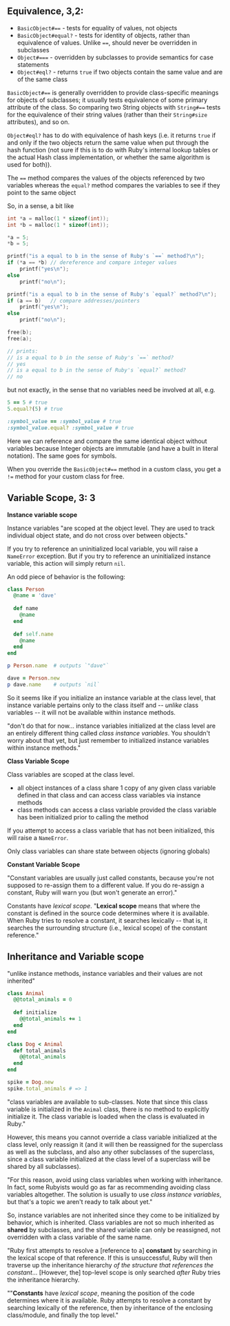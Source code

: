 ## Equivalence, 3,2:

* `BasicObject#==` - tests for equality of values, not objects
* `BasicObject#equal?` - tests for identity of objects, rather than equivalence of values. Unlike `==`, should never be overridden in subclasses
* `Object#===` - overridden by subclasses to provide semantics for case statements
* `Object#eql?` - returns `true` if two objects contain the same value and are of the same class

`BasicObject#==` is generally overridden to provide class-specific meanings for objects of subclasses; it usually tests equivalence of some primary attribute of the class. So comparing two String objects with `String#==` tests for the equivalence of their string values (rather than their `String#size` attributes), and so on.

`Object#eql?` has to do with equivalence of hash keys (i.e. it returns `true` if and only if the two objects return the same value when put through the hash function (not sure if this is to do with Ruby's internal lookup tables or the actual Hash class implementation, or whether the same algorithm is used for both)).

The `==` method compares the values of the objects referenced by two variables whereas the `equal?` method compares the variables to see if they point to the same object

So, in a sense, a bit like

```c
int *a = malloc(1 * sizeof(int));
int *b = malloc(1 * sizeof(int));

*a = 5;
*b = 5;

printf("is a equal to b in the sense of Ruby's `==` method?\n");
if (*a == *b) // dereference and compare integer values
    printf("yes\n");
else
    printf("no\n");

printf("is a equal to b in the sense of Ruby's `equal?` method?\n");
if (a == b)   // compare addresses/pointers
    printf("yes\n");
else
    printf("no\n");

free(b);
free(a);

// prints:
// is a equal to b in the sense of Ruby's `==` method?
// yes
// is a equal to b in the sense of Ruby's `equal?` method?
// no
```

but not exactly, in the sense that no variables need be involved at all, e.g.

```ruby
5 == 5 # true
5.equal?(5) # true

:symbol_value == :symbol_value # true
:symbol_value.equal? :symbol_value # true
```

Here we can reference and compare the same identical object without variables because Integer objects are immutable (and have a built in literal notation). The same goes for symbols.



When you override the `BasicObject#==` method in a custom class, you get a `!=` method for your custom class for free.

## Variable Scope, 3: 3 ##

**Instance variable scope**

Instance variables "are scoped at the object level. They are used to track individual object state, and do not cross over between objects." 

If you try to reference an uninitialized local variable, you will raise a `NameError` exception. But if you try to reference an uninitialized instance variable, this action will simply return `nil`.

An odd piece of behavior is the following:

```ruby
class Person
  @name = 'dave'
  
  def name
    @name
  end
  
  def self.name
    @name
  end
end

p Person.name  # outputs `"dave"`

dave = Person.new
p dave.name    # outputs `nil`
```

So it seems like if you initialize an instance variable at the class level, that instance variable pertains only to the class itself and -- *unlike* class  variables -- it will not be available within instance methods.

"don't do that for now... instance variables initialized at the class level are an entirely different thing called *class instance variables*. You shouldn't worry about that yet, but just remember to initialized instance variables within instance methods."



**Class Variable Scope**

Class variables are scoped at the class level.

* all object instances of a class share 1 copy of any given class variable defined in that class and can access class variables via instance methods
* class methods can access a class variable provided the class variable has been initialized prior to calling the method

If you attempt to access a class variable that has not been initialized, this will raise a `NameError`.

Only class variables can share state between objects (ignoring globals)



**Constant Variable Scope**

"Constant variables are usually just called constants, because you're not supposed to re-assign them to a different value. If you do re-assign a constant, Ruby will warn you (but won't generate an error)."

Constants have *lexical scope*. "**Lexical scope** means that where the constant is defined in the source code determines where it is available. When Ruby tries to resolve a constant, it searches lexically -- that is, it searches the surrounding structure (i.e., lexical scope) of the constant reference."

## Inheritance and Variable scope ##



"unlike instance methods, instance variables and their values are not inherited"

```ruby
class Animal
  @@total_animals = 0
  
  def initialize
    @@total_animals += 1
  end
end

class Dog < Animal
  def total_animals
    @@total_animals
  end
end

spike = Dog.new
spike.total_animals # => 1
```



"class variables are available to sub-classes. Note that since this class variable is initialized in the `Animal` class, there is no method to explicitly initialize it. The class variable is loaded when the class is evaluated in Ruby."

However, this means you cannot override a class variable initialized at the class level, only reassign it (and it will then be reassigned for the superclass as well as the subclass, and also any other subclasses of the superclass, since a class variable initialized at the class level of a superclass will be shared by all subclasses).

"For this reason, avoid using class variables when working with inheritance. In fact, some Rubyists would go as far as recommending avoiding class variables altogether. The solution is usually to use *class instance variables*, but that's a topic we aren't ready to talk about yet."

So, instance variables are not inherited since they come to be initialized by behavior, which is inherited. Class variables are not so much inherited as **shared** by subclasses, and the shared variable can only be reassigned, not overridden with a class variable of the same name.

"Ruby first attempts to resolve a [reference to a] **constant** by searching in the lexical scope of that reference. If this is unsuccessful, Ruby will then traverse up the inheritance hierarchy *of the structure that references the constant*... [However, the] top-level scope is only searched *after* Ruby tries the inheritance hierarchy.

""**Constants** have *lexical scope*, meaning the  position of the code determines where it is available. Ruby attempts to  resolve a constant by searching lexically of the reference, then by  inheritance of the enclosing class/module, and finally the top level."
